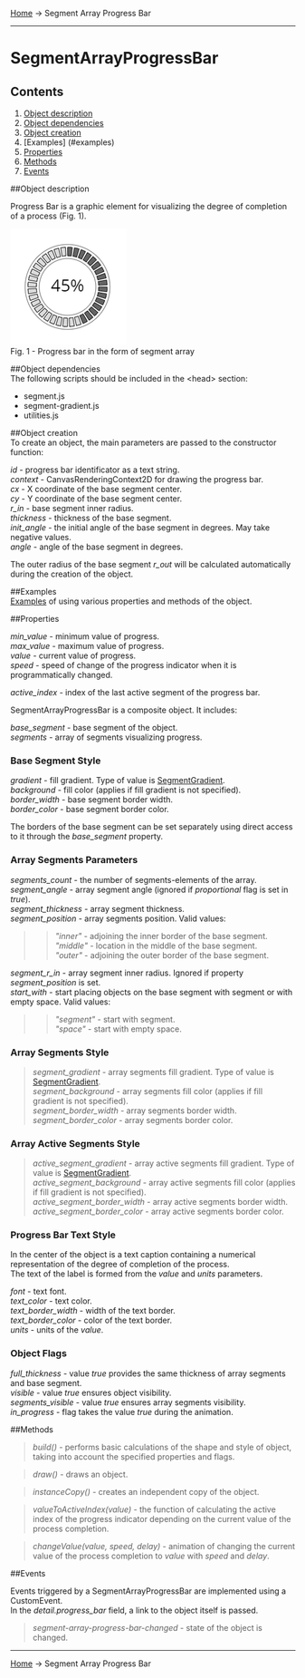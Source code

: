 <a href="../readme.html">Home</a> → Segment Array Progress Bar

***

# SegmentArrayProgressBar

## Contents
1. [Object description](#description)  
2. [Object dependencies](#dependencies)
3. [Object creation](#constructor)  
4. [Examples] (#examples)  
5. [Properties](#properties)  
6. [Methods](#methods)  
7. [Events](#events)  

##<a id="description"></a>Object description  

Progress Bar is a graphic element for visualizing the degree of completion of a process (Fig. 1).  

![SegmentArrayProgressBar](../docs/images/segment_array_progress_bar.png)  
Fig. 1 - Progress bar in the form of segment array

##<a id="dependencies"></a>Object dependencies  
The following scripts should be included in the \<head> section:  

* segment.js  
* segment-gradient.js  
* utilities.js  

##<a id="constructor"></a>Object creation  
To create an object, the main parameters are passed to the constructor function:  
>
*id* - progress bar identificator as a text string.  
*context* - CanvasRenderingContext2D for drawing the progress bar.  
*cx* - X coordinate of the base segment center.  
*cy* - Y coordinate of the base segment center.  
*r_in* - base segment inner radius.  
*thickness* - thickness of the base segment.  
*init_angle* - the initial angle of the base segment in degrees. May take negative values.  
*angle* - angle of the base segment in degrees.  

The outer radius of the base segment *r_out* will be calculated automatically during the creation of the object.  

##<a id="examples"></a>Examples  
<a href="../examples/round-progress-bar-examples.html" target="_blank">Examples</a> of using various properties and methods of the object.  

##<a id="properties"></a>Properties
>
*min_value* - minimum value of progress.  
*max_value* - maximum value of progress.  
*value* - current value of progress.  
*speed* - speed of change of the progress indicator when it is programmatically changed.  
>
*active_index* - index of the last active segment of the progress bar.  

SegmentArrayProgressBar is a composite object. It includes:  
>
*base_segment* - base segment of the object.  
*segments* - array of segments visualizing progress.  

### Base Segment Style  
>
*gradient* - fill gradient. Type of value is <a href="segment-gradient.html">SegmentGradient</a>.  
*background* - fill color (applies if fill gradient is not specified).  
*border_width* - base segment border width.  
*border_color* - base segment border color.  

The borders of the base segment can be set separately using direct access to it through the *base_segment* property.  

### Array Segments Parameters  
>
*segments_count* - the number of segments-elements of the array.  
*segment_angle* - array segment angle (ignored if *proportional* flag is set in *true*).  
*segment_thickness* - array segment thickness.  
*segment_position* - array segments position. Valid values:  
>> _"inner"_ - adjoining the inner border of the base segment.  
>> _"middle"_ - location in the middle of the base segment.  
>> _"outer"_ - adjoining the outer border of the base segment.  
>
*segment_r_in* - array segment inner radius. Ignored if property *segment_position* is set.  
*start_with* - start placing objects on the base segment with segment or with empty space. Valid values:  
>> _"segment"_ - start with segment.  
>> _"space"_ - start with empty space.  

### Array Segments Style
> *segment_gradient* - array segments fill gradient. Type of value is <a href="segment-gradient.html">SegmentGradient</a>.  
> *segment_background* - array segments fill color (applies if fill gradient is not specified).  
> *segment_border_width* - array segments border width.  
> *segment_border_color* - array segments border color.  

### Array Active Segments Style
> *active_segment_gradient* - array active segments fill gradient. Type of value is <a href="segment-gradient.html">SegmentGradient</a>.  
> *active_segment_background* - array active segments fill color (applies if fill gradient is not specified).  
> *active_segment_border_width* - array active segments border width.  
> *active_segment_border_color* - array active segments border color.  

### Progress Bar Text Style  
In the center of the object is a text caption containing a numerical representation of the degree of completion of the process.  
The text of the label is formed from the *value* and *units* parameters.  
>
*font* - text font.  
*text_color* - text color.  
*text_border_width* - width of the text border.  
*text_border_color* - color of the text border.  
*units* - units of the *value*.  

### Object Flags  
>
*full_thickness* - value *true* provides the same thickness of array segments and base segment.  
*visible* - value *true* ensures object visibility.  
*segments_visible* - value *true* ensures array segments visibility.  
*in_progress* - flag takes the value *true* during the animation.  

##<a id="methods"></a>Methods  

> *build()* - performs basic calculations of the shape and style of object, taking into account the specified properties and flags.  

> *draw()* - draws an object.  

> *instanceCopy()* - creates an independent copy of the object.  

> *valueToActiveIndex(value)* - the function of calculating the active index of the progress indicator depending on the current value of the process completion.  

> *changeValue(value, speed, delay)* - animation of changing the current value of the process completion to *value* with *speed* and *delay*.  

##<a id="events"></a>Events  

Events triggered by a SegmentArrayProgressBar are implemented using a CustomEvent.  
In the *detail.progress_bar* field, a link to the object itself is passed.  

> *segment-array-progress-bar-changed* - state of the object is changed.  

***

<a href="../readme.html">Home</a> → Segment Array Progress Bar  